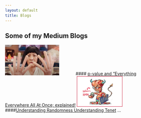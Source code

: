 ```yaml
---
layout: default
title: Blogs
---
```


## Some of my Medium Blogs

<img src="assets/images/p-value.webp" alt="Medium Article" style="fwidth: 300px; height: 100px;margin-right: 50px;">
#### <a href="https://medium.com/the-modern-scientist/p-value-and-everything-everywhere-all-at-once-explained-504027326bbf" target="_blank">p-value and “Everything Everywhere All At Once; explained!</a>

<img src="assets/images/laplace demon.jpg" alt="Medium Article" style="idth: 300px; height: 100px;margin-right: 50px;">
####<a href="https://medium.com/the-modern-scientist/understanding-randomness-understanding-tenet-0164a522d120" target="_blank">Understanding Randomness Understanding Tenet</a>
...
